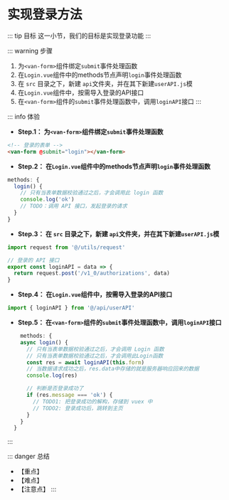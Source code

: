 # 实现登录方法

::: tip 目标
这一小节，我们的目标是实现登录功能
:::

::: warning 步骤

1. 为`<van-form>`组件绑定`submit`事件处理函数
2. 在`Login.vue`组件中的methods节点声明`login`事件处理函数
3. 在 `src` 目录之下，新建 `api`文件夹，并在其下新建`userAPI.js`模
4. 在`Login.vue`组件中，按需导入登录的API接口
5. 在`<van-form>`组件的`submit`事件处理函数中，调用`loginAPI`接口
:::

::: info 体验

* **Step.1： 为`<van-form>`组件绑定`submit`事件处理函数**

```html
<!-- 登录的表单 -->
<van-form @submit="login"></van-form>
```

* **Step.2： 在`Login.vue`组件中的methods节点声明`login`事件处理函数**

```js
methods: {
  login() {
    // 只有当表单数据校验通过之后，才会调用此 login 函数
    console.log('ok')
    // TODO：调用 API 接口，发起登录的请求
  }
}
```

* **Step.3： 在 `src` 目录之下，新建 `api`文件夹，并在其下新建`userAPI.js`模**

```js
import request from '@/utils/request'

// 登录的 API 接口
export const loginAPI = data => {
  return request.post('/v1_0/authorizations', data)
}
```

* **Step.4： 在`Login.vue`组件中，按需导入登录的API接口**

```js
import { loginAPI } from '@/api/userAPI'
```

* **Step.5： 在`<van-form>`组件的`submit`事件处理函数中，调用`loginAPI`接口**

```js
    methods: {
    async login() {
      // 只有当表单数据校验通过之后，才会调用 Login 函数
      // 只有当表单数据校验通过之后，才会调用此Login函数
      const res = await loginAPI(this.form)
      // 当数据请求成功之后，res.data中存储的就是服务器响应回来的数据
      console.log(res)

      // 判断是否登录成功了
      if (res.message === 'ok') {
        // TODO1: 把登录成功的解构，存储到 vuex 中
        // TODO2: 登录成功后，跳转到主页
      }
    }
  }
```

:::

::: danger 总结

* 【重点】
* 【难点】
* 【注意点】
:::

